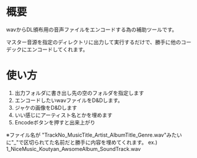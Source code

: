 ﻿# 概要
wavからDL頒布用の音声ファイルをエンコードする為の補助ツールです。

マスター音源を指定のディレクトリに出力して実行するだけで、勝手に他のコーデックにエンコードしてくれます。

# 使い方
1. 出力フォルダに書き出し先の空のフォルダを指定します
2. エンコードしたいwavファイルをD&Dします。
3. ジャケの画像をD&Dします
4. いい感じにアーティスト名とかを埋めます
5. Encodeボタンを押すと出来上がり

※ファイル名が "TrackNo_MusicTitle_Artist_AlbumTitle_Genre.wav"みたいに"_"で区切られてた名前だと勝手に内容を埋めてくれます。
ex.) 1_NiceMusic_Koutyan_AwsomeAlbum_SoundTrack.wav
